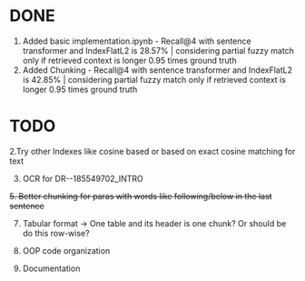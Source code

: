 # DONE
1. Added basic implementation.ipynb - Recall@4 with sentence transformer and IndexFlatL2 is 28.57% | considering partial fuzzy match only if retrieved context is longer 0.95 times ground truth
2. Added Chunking - Recall@4 with sentence transformer and IndexFlatL2 is 42.85% | considering partial fuzzy match only if retrieved context is longer 0.95 times ground truth


# TODO

2.Try other Indexes like cosine based or based on exact cosine matching for text

3. OCR for DR--185549702_INTRO
   
~~5. Better chunking for paras with words like following/below in the last sentence~~
   
7. Tabular format -> One table and its header is one chunk? Or should be do this row-wise?
   
9. OOP code organization
    
11. Documentation 
